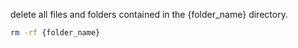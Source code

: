 

delete all files and folders contained in the {folder_name} directory.
```bash
rm -rf {folder_name}
```